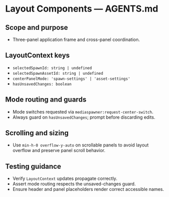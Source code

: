 # Layout Components — AGENTS.md

## Scope and purpose

- Three-panel application frame and cross-panel coordination.

## LayoutContext keys

- `selectedSpawnId: string | undefined`
- `selectedSpawnAssetId: string | undefined`
- `centerPanelMode: 'spawn-settings' | 'asset-settings'`
- `hasUnsavedChanges: boolean`

## Mode routing and guards

- Mode switches requested via `mediaspawner:request-center-switch`.
- Always guard on `hasUnsavedChanges`; prompt before discarding edits.

## Scrolling and sizing

- Use `min-h-0 overflow-y-auto` on scrollable panels to avoid layout overflow and preserve panel scroll behavior.

## Testing guidance

- Verify `LayoutContext` updates propagate correctly.
- Assert mode routing respects the unsaved-changes guard.
- Ensure header and panel placeholders render correct accessible names.
